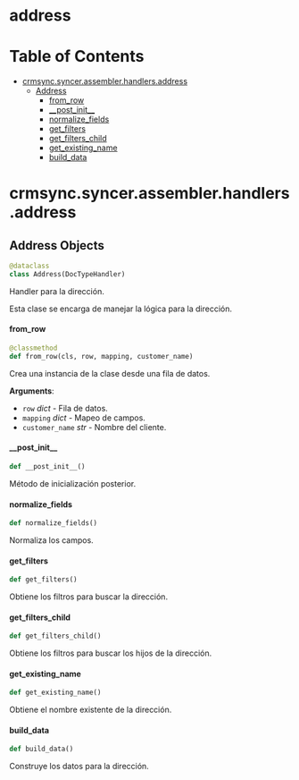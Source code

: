 # address
# Table of Contents

* [crmsync.syncer.assembler.handlers.address](#crmsync.syncer.assembler.handlers.address)
  * [Address](#crmsync.syncer.assembler.handlers.address.Address)
    * [from\_row](#crmsync.syncer.assembler.handlers.address.Address.from_row)
    * [\_\_post\_init\_\_](#crmsync.syncer.assembler.handlers.address.Address.__post_init__)
    * [normalize\_fields](#crmsync.syncer.assembler.handlers.address.Address.normalize_fields)
    * [get\_filters](#crmsync.syncer.assembler.handlers.address.Address.get_filters)
    * [get\_filters\_child](#crmsync.syncer.assembler.handlers.address.Address.get_filters_child)
    * [get\_existing\_name](#crmsync.syncer.assembler.handlers.address.Address.get_existing_name)
    * [build\_data](#crmsync.syncer.assembler.handlers.address.Address.build_data)

<a id="crmsync.syncer.assembler.handlers.address"></a>

# crmsync.syncer.assembler.handlers.address

<a id="crmsync.syncer.assembler.handlers.address.Address"></a>

## Address Objects

```python
@dataclass
class Address(DocTypeHandler)
```

Handler para la dirección.

Esta clase se encarga de manejar la lógica para la dirección.

<a id="crmsync.syncer.assembler.handlers.address.Address.from_row"></a>

#### from\_row

```python
@classmethod
def from_row(cls, row, mapping, customer_name)
```

Crea una instancia de la clase desde una fila de datos.

**Arguments**:

- `row` _dict_ - Fila de datos.
- `mapping` _dict_ - Mapeo de campos.
- `customer_name` _str_ - Nombre del cliente.

<a id="crmsync.syncer.assembler.handlers.address.Address.__post_init__"></a>

#### \_\_post\_init\_\_

```python
def __post_init__()
```

Método de inicialización posterior.

<a id="crmsync.syncer.assembler.handlers.address.Address.normalize_fields"></a>

#### normalize\_fields

```python
def normalize_fields()
```

Normaliza los campos.

<a id="crmsync.syncer.assembler.handlers.address.Address.get_filters"></a>

#### get\_filters

```python
def get_filters()
```

Obtiene los filtros para buscar la dirección.

<a id="crmsync.syncer.assembler.handlers.address.Address.get_filters_child"></a>

#### get\_filters\_child

```python
def get_filters_child()
```

Obtiene los filtros para buscar los hijos de la dirección.

<a id="crmsync.syncer.assembler.handlers.address.Address.get_existing_name"></a>

#### get\_existing\_name

```python
def get_existing_name()
```

Obtiene el nombre existente de la dirección.

<a id="crmsync.syncer.assembler.handlers.address.Address.build_data"></a>

#### build\_data

```python
def build_data()
```

Construye los datos para la dirección.

